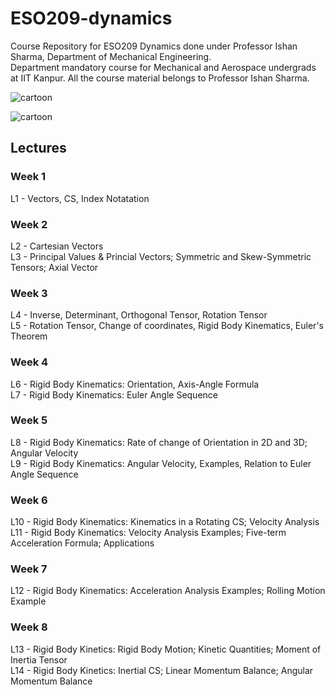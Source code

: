 # ESO209-dynamics

Course Repository for ESO209 Dynamics done under Professor Ishan Sharma, Department of Mechanical Engineering.<br>
Department mandatory course for Mechanical and Aerospace undergrads at IIT Kanpur.
All the course material belongs to Professor Ishan Sharma.

![cartoon](assets/axisangleformulacartoon.)<br>

![cartoon](/assets/axisangleformulacartoon.)<br>

## Lectures
### Week 1
L1 - Vectors, CS, Index Notatation<br>
### Week 2
L2 - Cartesian Vectors<br>
L3 - Principal Values & Princial Vectors; Symmetric and Skew-Symmetric Tensors; Axial Vector<br>
### Week 3
L4 - Inverse, Determinant, Orthogonal Tensor, Rotation Tensor<br>
L5 - Rotation Tensor, Change of coordinates, Rigid Body Kinematics, Euler's Theorem<br>
### Week 4
L6 - Rigid Body Kinematics: Orientation, Axis-Angle Formula<br>
L7 - Rigid Body Kinematics: Euler Angle Sequence<br>
### Week 5
L8 - Rigid Body Kinematics: Rate of change of Orientation in 2D and 3D; Angular Velocity<br>
L9 - Rigid Body Kinematics: Angular Velocity, Examples, Relation to Euler Angle Sequence<br>
### Week 6
L10 - Rigid Body Kinematics: Kinematics in a Rotating CS; Velocity Analysis<br>
L11 - Rigid Body Kinematics: Velocity Analysis Examples; Five-term Acceleration Formula; Applications<br>
### Week 7
L12 - Rigid Body Kinematics: Acceleration Analysis Examples; Rolling Motion Example<br>
### Week 8
L13 - Rigid Body Kinetics: Rigid Body Motion; Kinetic Quantities; Moment of Inertia Tensor<br>
L14 - Rigid Body Kinetics: Inertial CS; Linear Momentum Balance; Angular Momentum Balance<br>